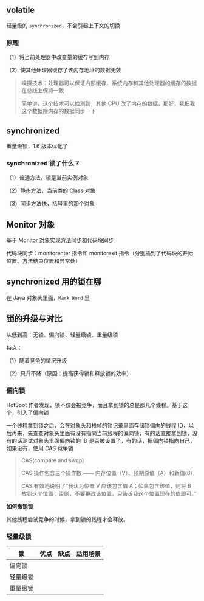 ## volatile

轻量级的 `synchronized`，不会引起上下文的切换

### 原理

（1）将当前处理器中改变量的缓存写到内存

（2）使其他处理器缓存了该内存地址的数据无效

> 嗅探技术：处理器可以保证内部缓存、系统内存和其他处理器的缓存的数据在总线上保持一致
>
> 简单讲，这个技术可以检测到，其他 CPU 改了内存的数据，那好，我把我这个数据跟内存的数据同步一下

## synchronized

重量级锁，1.6 版本优化了

### synchronized 锁了什么？

（1）普通方法，锁是当前实例对象

（2）静态方法，当前类的 Class 对象

（3）同步方法快，括号里的那个对象

## Monitor 对象

基于 Monitor 对象实现方法同步和代码块同步

代码块同步：monitorenter 指令和 monitorexit 指令（分别插到了代码块的开始位置、方法结束位置和异常处）

## synchronized 用的锁在哪

在 Java 对象头里面，`Mark Word` 里

## 锁的升级与对比

从低到高：无锁、偏向锁、轻量级锁、重量级锁

特点：

（1）随着竞争的情况升级

（2）只升不降（原因：提高获得锁和释放锁的效率）

### 偏向锁

HotSpot 作者发现，锁不仅会被竞争，而且拿到锁的总是那几个线程。基于这个，引入了偏向锁

一个线程拿到锁之后，会在对象头和栈帧的锁记录里面存储锁偏向的线程 ID，以后再来，先查查对象头里面有没有指向当前线程的偏向锁，有的话直接拿到锁，没有的话测试对象头里面偏向锁的 ID 是否被设置了，有的话，把偏向锁指向自己，如果没有，使用 CAS 竞争锁

> CAS(compare and swap)
>
> CAS 操作包含三个操作数 —— 内存位置（V）、预期原值（A）和新值(B)
>
> CAS 有效地说明了“我认为位置 V 应该包含值 A；如果包含该值，则将 B 放到这个位置；否则，不要更改该位置，只告诉我这个位置现在的值即可。”

**如何撤销锁**

其他线程尝试竞争的时候，拿到锁的线程才会释放。

### 轻量级锁





| 锁       | 优点 | 缺点 | 适用场景 |
| -------- | ---- | ---- | -------- |
| 偏向锁   |      |      |          |
| 轻量级锁 |      |      |          |
| 重量级锁 |      |      |          |

